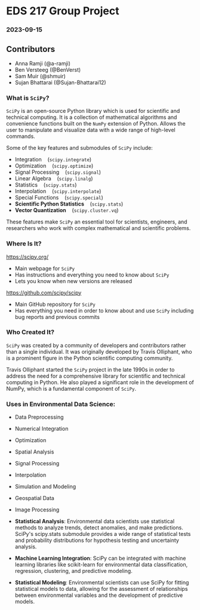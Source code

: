 # EDS 217 Group Project
### 2023-09-15

## Contributors
- Anna Ramji (@a-ramji)
- Ben Versteeg (@BenVerst)
- Sam Muir (@shmuir)
- Sujan Bhattarai (@Sujan-Bhattarai12)


### What is `SciPy`?
`SciPy` is an open-source Python library which is used for scientific and technical computing. It is a collection of mathematical algorithms and convenience functions built on the `NumPy` extension of Python. Allows the user to manipulate and visualize data with a wide range of high-level commands.

Some of the key features and submodules of `SciPy` include:
- Integration&nbsp;&nbsp;&nbsp; (`scipy.integrate`)
- Optimization&nbsp;&nbsp;&nbsp; (`scipy.optimize`)
- Signal Processing&nbsp;&nbsp;&nbsp; (`scipy.signal`)
- Linear Algebra&nbsp;&nbsp;&nbsp; (`scipy.linalg`)
- Statistics&nbsp;&nbsp;&nbsp; (`scipy.stats`)
- Interpolation&nbsp;&nbsp;&nbsp; (`scipy.interpolate`)
- Special Functions&nbsp;&nbsp;&nbsp; (`scipy.special`)
- **Scientific Python Statistics**&nbsp;&nbsp;&nbsp; (`scipy.stats`)
- **Vector Quantization**&nbsp;&nbsp;&nbsp; (`scipy.cluster.vq`)

These features make `SciPy` an essential tool for scientists, engineers, and researchers who work with complex mathematical and scientific problems.


### Where Is It?
https://scipy.org/
- Main webpage for `SciPy`
- Has instructions and everything you need to know about `SciPy`
- Lets you know when new versions are released

https://github.com/scipy/scipy
- Main GitHub repository for `SciPy`
- Has everything you need in order to know about and use `SciPy` including bug reports and previous commits



### Who Created It?
`SciPy` was created by a community of developers and contributors rather than a single individual. It was originally developed by Travis Olliphant, who is a prominent figure in the Python scientific computing community. 

Travis Olliphant started the `SciPy` project in the late 1990s in order to address the need for a comprehensive library for scientific and technical computing in Python. He also played a significant role in the development of NumPy, which is a fundamental component of `SciPy`.

### Uses in Environmental Data Science:

- Data Preprocessing

-	Numerical Integration

-	Optimization

-	Spatial Analysis

-	Signal Processing

-	Interpolation

-	Simulation and Modeling

-	Geospatial Data

-	Image Processing

-	**Statistical Analysis**: Environmental data scientists use statistical methods to analyze trends, detect anomalies, and make predictions. SciPy's scipy.stats submodule provides a wide range of statistical tests and probability distributions for hypothesis testing and uncertainty analysis.

-	**Machine Learning Integration**: SciPy can be integrated with machine learning libraries like scikit-learn for environmental data classification, regression, clustering, and predictive modeling.

-	**Statistical Modeling**: Environmental scientists can use SciPy for fitting statistical models to data, allowing for the assessment of relationships between environmental variables and the development of predictive models.


